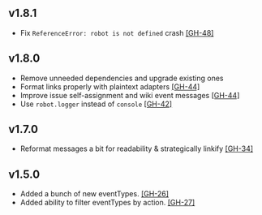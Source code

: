 ## v1.8.1

* Fix `ReferenceError: robot is not defined` crash
  [[GH-48]](https://github.com/hubot-scripts/hubot-github-repo-event-notifier/issues/48)

## v1.8.0

* Remove unneeded dependencies and upgrade existing ones
* Format links properly with plaintext adapters
  [[GH-44]](https://github.com/hubot-scripts/hubot-github-repo-event-notifier/issues/44)
* Improve issue self-assignment and wiki event messages
  [[GH-44]](https://github.com/hubot-scripts/hubot-github-repo-event-notifier/issues/44)
* Use `robot.logger` instead of `console`
  [[GH-42]](https://github.com/hubot-scripts/hubot-github-repo-event-notifier/issues/42)

## v1.7.0

* Reformat messages a bit for readability & strategically linkify
  [[GH-34]](https://github.com/hubot-scripts/hubot-github-repo-event-notifier/pull/34)

## v1.5.0

* Added a bunch of new eventTypes.
  [[GH-26]](https://github.com/hubot-scripts/hubot-github-repo-event-notifier/pull/26)
* Added ability to filter eventTypes by action.
  [[GH-27]](https://github.com/hubot-scripts/hubot-github-repo-event-notifier/pull/27)
